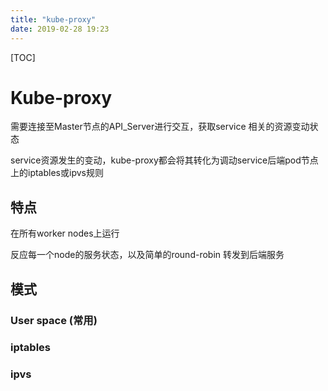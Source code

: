 ```yaml
---
title: "kube-proxy"
date: 2019-02-28 19:23
---
```



[TOC]



# Kube-proxy

需要连接至Master节点的API_Server进行交互，获取service 相关的资源变动状态

service资源发生的变动，kube-proxy都会将其转化为调动service后端pod节点上的iptables或ipvs规则



## 特点

在所有worker nodes上运行

反应每一个node的服务状态，以及简单的round-robin 转发到后端服务





## 模式

### User space (常用)



### iptables



### ipvs



